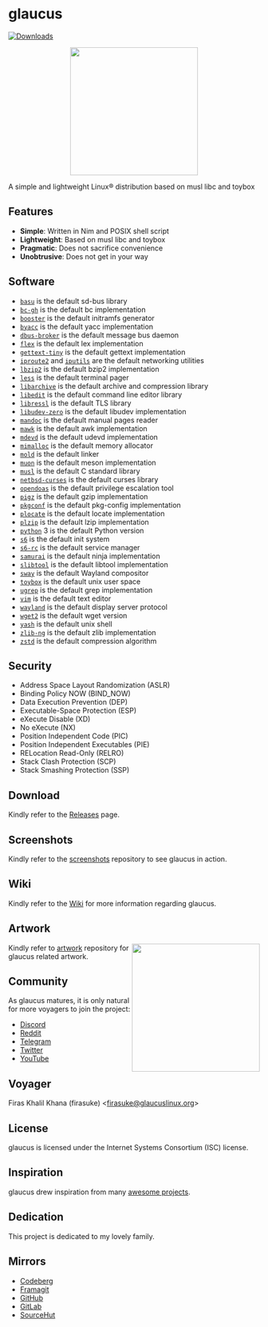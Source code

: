 # glaucus
[![Downloads](
https://img.shields.io/github/downloads/glaucuslinux/glaucus/total.svg)](
https://github.com/glaucuslinux/glaucus/releases)

<p align=center><img
src='https://github.com/glaucuslinux/artwork/raw/main/Andy Cuccaro/Logo/glaucus-logo-white-bg.png'
height=256 width=256></p>

A simple and lightweight Linux® distribution based on musl libc and toybox

## Features
* **Simple**: Written in Nim and POSIX shell script
* **Lightweight**: Based on musl libc and toybox
* **Pragmatic**: Does not sacrifice convenience
* **Unobtrusive**: Does not get in your way

## Software
* [`basu`](https://sr.ht/~emersion/basu/) is the default sd-bus library
* [`bc-gh`](https://git.gavinhoward.com/gavin/bc) is the default bc implementation
* [`booster`](https://github.com/anatol/booster) is the default initramfs generator
* [`byacc`](https://invisible-island.net/byacc/byacc.html) is the default yacc implementation
* [`dbus-broker`](https://github.com/bus1/dbus-broker) is the default message bus daemon
* [`flex`](https://github.com/westes/flex) is the default lex implementation
* [`gettext-tiny`](https://github.com/sabotage-linux/gettext-tiny) is the default gettext implementation
* [`iproute2`](https://wiki.linuxfoundation.org/networking/iproute2) and [`iputils`](https://github.com/iputils/iputils) are the default networking utilities
* [`lbzip2`](https://github.com/kjn/lbzip2) is the default bzip2 implementation
* [`less`](https://www.greenwoodsoftware.com/less/) is the default terminal pager
* [`libarchive`](https://www.libarchive.org/) is the default archive and compression library
* [`libedit`](https://www.thrysoee.dk/editline/) is the default command line editor library
* [`libressl`](https://www.libressl.org/) is the default TLS library
* [`libudev-zero`](https://github.com/illiliti/libudev-zero) is the default libudev implementation
* [`mandoc`](https://mandoc.bsd.lv/) is the default manual pages reader
* [`mawk`](https://invisible-island.net/mawk/) is the default awk implementation
* [`mdevd`](https://skarnet.org/software/mdevd/) is the default udevd implementation
* [`mimalloc`](https://github.com/microsoft/mimalloc) is the default memory allocator
* [`mold`](https://github.com/rui314/mold) is the default linker
* [`muon`](https://sr.ht/~lattis/muon/) is the default meson implementation
* [`musl`](https://musl.libc.org/) is the default C standard library
* [`netbsd-curses`](https://github.com/sabotage-linux/netbsd-curses) is the default curses library
* [`opendoas`](https://github.com/Duncaen/OpenDoas) is the default privilege escalation tool
* [`pigz`](https://zlib.net/pigz/) is the default gzip implementation
* [`pkgconf`](https://github.com/pkgconf/pkgconf) is the default pkg-config implementation
* [`plocate`](https://plocate.sesse.net/) is the default locate implementation
* [`plzip`](https://www.nongnu.org/lzip/plzip.html) is the default lzip implementation
* [`python`](https://www.python.org/) 3 is the default Python version
* [`s6`](https://skarnet.org/software/s6/) is the default init system
* [`s6-rc`](https://skarnet.org/software/s6-rc/) is the default service manager
* [`samurai`](https://github.com/michaelforney/samurai) is the default ninja implementation
* [`slibtool`](https://git.foss21.org/slibtool) is the default libtool implementation
* [`sway`](https://swaywm.org/) is the default Wayland compositor
* [`toybox`](https://landley.net/toybox/) is the default unix user space
* [`ugrep`](https://github.com/Genivia/ugrep) is the default grep implementation
* [`vim`](https://www.vim.org/) is the default text editor
* [`wayland`](https://wayland.freedesktop.org/) is the default display server protocol
* [`wget2`](https://gitlab.com/gnuwget/wget2) is the default wget version
* [`yash`](https://yash.osdn.jp/index.html.en) is the default unix shell
* [`zlib-ng`](https://github.com/zlib-ng/zlib-ng) is the default zlib implementation
* [`zstd`](https://facebook.github.io/zstd/) is the default compression algorithm

## Security
* Address Space Layout Randomization (ASLR)
* Binding Policy NOW (BIND_NOW)
* Data Execution Prevention (DEP)
* Executable-Space Protection (ESP)
* eXecute Disable (XD)
* No eXecute (NX)
* Position Independent Code (PIC)
* Position Independent Executables (PIE)
* RELocation Read-Only (RELRO)
* Stack Clash Protection (SCP)
* Stack Smashing Protection (SSP)

## Download
Kindly refer to the [Releases](https://github.com/glaucuslinux/glaucus/releases)
page.

## Screenshots
Kindly refer to the [screenshots](https://github.com/glaucuslinux/screenshots)
repository to see glaucus in action.

## Wiki
Kindly refer to the [Wiki](https://wiki.glaucuslinux.org/) for more information
regarding glaucus.

## Artwork
<img
src='https://github.com/glaucuslinux/artwork/raw/main/Andy Cuccaro/Sketches/Tux-Puffy-Glaucus.jpg'
align=right height=256 width=256>

Kindly refer to [artwork](https://github.com/glaucuslinux/artwork) repository
for glaucus related artwork.

## Community
As glaucus matures, it is only natural for more voyagers to join the project:

* [Discord](https://discord.gg/nDKNmNc)
* [Reddit](https://www.reddit.com/r/glaucus)
* [Telegram](https://t.me/glaucuslinux)
* [Twitter](https://twitter.com/glaucuslinux)
* [YouTube](https://www.youtube.com/@glaucuslinux)

## Voyager
Firas Khalil Khana (firasuke) <[firasuke@glaucuslinux.org](
mailto:firasuke@glaucuslinux.org)>

## License
glaucus is licensed under the Internet Systems Consortium (ISC) license.

## Inspiration
glaucus drew inspiration from many [awesome projects](
https://github.com/firasuke/awesome).

## Dedication
This project is dedicated to my lovely family.

## Mirrors
* [Codeberg](https://codeberg.org/glaucuslinux/glaucus)
* [Framagit](https://framagit.org/glaucuslinux/glaucus)
* [GitHub](https://github.com/glaucuslinux/glaucus)
* [GitLab](https://gitlab.com/glaucuslinux/glaucus)
* [SourceHut](https://git.sr.ht/~glaucuslinux/glaucus)
